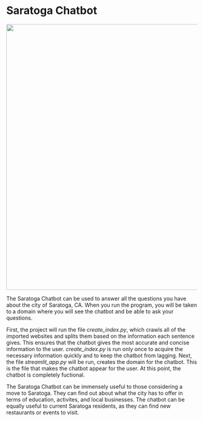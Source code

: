 # Saratoga Chatbot

<img src="https://github.com/anuthakur1/Saratoga-Chatbot/assets/85850320/fdece36d-6682-4b11-81ab-4d7fd3b18608"
    width = "700"
    height = "700">

The Saratoga Chatbot can be used to answer all the questions you have about the city of Saratoga, CA. When you run the program, you will be taken to a domain where you will see the chatbot and be able to ask your questions.

First, the project will run the file *create_index.py*, which crawls all of the imported websites and splits them based on the information each sentence gives. This ensures that the chatbot gives the most accurate and concise information to the user. *create_index.py* is run only once to acquire the necessary information quickly and to keep the chatbot from lagging. Next, the file *streamlit_app.py* will be run, creates the domain for the chatbot. This is the file that makes the chatbot appear for the user. At this point, the chatbot is completely fuctional.

The Saratoga Chatbot can be immensely useful to those considering a move to Saratoga. They can find out about what the city has to offer in terms of education, activites, and local businesses. The chatbot can be equally useful to current Saratoga residents, as they can find new restaurants or events to visit.